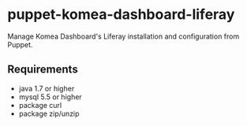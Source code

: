 # puppet-komea-dashboard-liferay

Manage Komea Dashboard's Liferay installation and configuration from Puppet.

## Requirements

* java 1.7 or higher
* mysql 5.5 or higher
* package curl
* package zip/unzip
